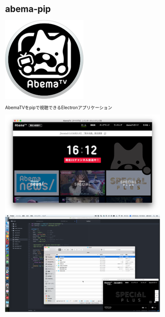 # abema-pip

![](/resources/app.iconset/icon_256x256.png)

AbemaTVをpipで視聴できるElectronアプリケーション

![](/resources/screen1.png)
![](/resources/screen2.png)
